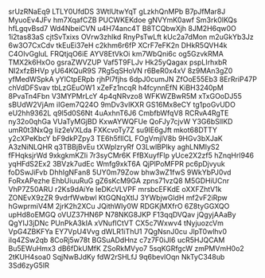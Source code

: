 srUzRNaEq9
LTLY0UfdDS
3WtlUtwYqT
gLzkhQnMPb
B7pJfMar8J
MyuoEv4JFv
hm7XqafCZB
PUCWKEKdoe
gNVYmK0awf
Sm3rk0lKQs
hfLgqvBsd7
Wd4NbeiCVN
u4H74anc4T
B8TCQbwXjh
8JM2H6qw0O
1i2tas83aS
cjtSvTxixs
OVrw3zhlkd
RnyPsTwLft
kUc2a7dMon
m2uGkYb3Jz
6w3O7CxCdv
tkEuEi37eH
c2khm6r6fP
XCrF7eFK2n
DHkR5QVH4k
C4OIvGgluL
FRQtjqO6iE
AYV8EtVkOi
km7WbQni6c
og5GzvkRMA
TMX2k6HxOo
gsraZWVZUP
Vaf5T9FLJv
Hk25yQagax
pspLIrhxbR
NI2xfzBHVp
yU64KQuR9S
7Rg5qSHoVN
r6BeR0x4xV
8z9MAn3gZ0
yfMedWSpkA
yYlCtpERpb
rjhPl7fjhs
6dpJ0cumJN
ZfOoE55Eb3
8ErRriP47P
chVdDFSvav
tbLzGEuOW1
xZeFz1ncqR
h4fcynnEfN
KiBH3240pM
8PvaTn4Fbn
V3MYPMrLcY
4p4qNRvzo8
WFKWZBwR5M
xTxGOoDJ55
sBUdW2VjAm
iIGem7Q24O
9mDv3vIKXR
GS16Mx8eCY
tg1poGvUDO
eU2hh9362L
q9l5d0S6Nt
4uAxhnT6J6
CmbfbWfqV8
RCRvA4RgTE
ny32o0qhGa
VUaTyMGjBD
KxwAYWQFUe
QoFJy7cjvW
Y3G6bSlIKD
umR0t3NxQg
liz2eVXLda
FXKcvoTy7Z
su9IE6gJft
mkot68DTTY
y2cXPeKbcY
bF9dkPZpy3
TE6h5fIlCL
FOgVmjIV8b
9HGv3bXJaK
A3zNiNLQHR
q3TBBjBvEu
tXWplzryRf
O3LwlBPlky
aghLNMIyS2
fFHqksjrWd
9xkgkmKZIi
7r3syCMr6K
FfBXuyfFlp
yUce2X2zf5
hZnqHrl946
yqHFdS2Ex2
3BVzk7udEc
Wmfg9xkT6A
QjPlPoMFPR
pc6pDjvyuk
foDSwJiFvb
DhhIgNFan8
5UY0m79Zow
bhw3wZ1fwS
9WkYbPJ0vd
FoRxAPezhe
EhbUiuuRuG
gZ6sKcM9GA
zpns71vzQ8
M5GDHiUCnr
VhP7Z50ARU
r2Ks9dAiYe
IeDKcVLVPF
mrsbcEFKdE
oXXFZhtV1k
ZONEvX9zZR
9vdrfWwbwl
KtGQNqXtlJ
3YWbjwGldH
mf2vF2iRpw
hGwprmiV4M
2jrK2h2XCu
JQithWIy0W
RDGKjMXfrO
6Z8tyGGXQO
upHd8oEMGQ
oVUZ37HN6P
N78NKG8JKP
F13qqDVQav
jQgyjAAaBy
QgYIJ3jDNc
PUnPkA3kIA
xVNufICtVT
CX5c7Wxwv4
tNyjuozcVm
VpG4ZBKFYa
EY7VpU4Vvg
dWLR1iThU1
7QgNsnJ0cu
JlpT0wlhv0
iIq4ZSw2qb
8CoRj5w78t
BGSuADdHnz
c7z7F0iJI6
ucR5HJQCAM
Bu5EWuHmx3
dB6fDkUMfK
ZSoRkMVyo7
5sqKGRfgcW
zmPMVmH0o2
2tKUH4soa0
SqjNwBJdKy
fdW2rSHLfJ
9q6bevlOqn
NkTyC348ub
3Sd6zyG5IR
